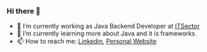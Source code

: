 ### Hi there 👋

- 🔭 I’m currently working as Java Backend Developer at [ITSector](https://www.itsector.pt/)
- 🌱 I’m currently learning more about Java and it is frameworks
- 📫 How to reach me: [Linkedin](https://www.linkedin.com/in/joseandrepereira/), [Personal Website](https://josepereira1.github.io/)

<!--
**josepereira1/josepereira1** is a ✨ _special_ ✨ repository because its `README.md` (this file) appears on your GitHub profile.

Here are some ideas to get you started:

- 🔭 I’m currently working on ...
- 🌱 I’m currently learning ...
- 👯 I’m looking to collaborate on ...
- 🤔 I’m looking for help with ...
- 💬 Ask me about ...
- 📫 How to reach me: ...
- 😄 Pronouns: ...
- ⚡ Fun fact: ...
-->
